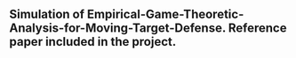 ## Simulation of Empirical-Game-Theoretic-Analysis-for-Moving-Target-Defense. Reference paper included in the project. 

